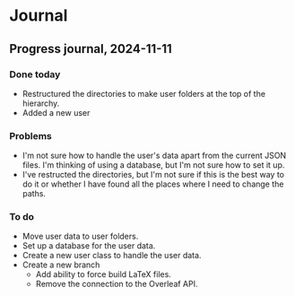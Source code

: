 # Journal

## Progress journal, 2024-11-11

### Done today

- Restructured the directories to make user folders at the top of the hierarchy.
- Added a new user

### Problems

- I'm not sure how to handle the user's data apart from the current JSON files. I'm thinking of using a database, but I'm not sure how to set it up.
- I've restructed the directories, but I'm not sure if this is the best way to do it or whether I have found all the places where I need to change the paths.

### To do

- Move user data to user folders.
- Set up a database for the user data.
- Create a new user class to handle the user data.
- Create a new branch
  - Add ability to force build LaTeX files.
  - Remove the connection to the Overleaf API.
